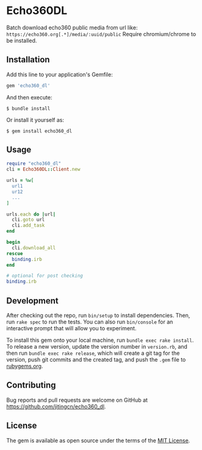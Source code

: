 # Echo360DL

Batch download echo360 public media from url like: `https://echo360.org[.*]/media/:uuid/public`
Require chromium/chrome to be installed.

## Installation

Add this line to your application's Gemfile:

```ruby
gem 'echo360_dl'
```

And then execute:

    $ bundle install

Or install it yourself as:

    $ gem install echo360_dl

## Usage

```ruby
require "echo360_dl"
cli = Echo360DL::Client.new

urls = %w[
  url1
  ur12
  ...
]

urls.each do |url|
  cli.goto url
  cli.add_task
end

begin
  cli.download_all
rescue
  binding.irb
end

# optional for post checking
binding.irb
```

## Development

After checking out the repo, run `bin/setup` to install dependencies. Then, run `rake spec` to run the tests. You can also run `bin/console` for an interactive prompt that will allow you to experiment.

To install this gem onto your local machine, run `bundle exec rake install`. To release a new version, update the version number in `version.rb`, and then run `bundle exec rake release`, which will create a git tag for the version, push git commits and the created tag, and push the `.gem` file to [rubygems.org](https://rubygems.org).

## Contributing

Bug reports and pull requests are welcome on GitHub at https://github.com/jitingcn/echo360_dl.

## License

The gem is available as open source under the terms of the [MIT License](https://opensource.org/licenses/MIT).
